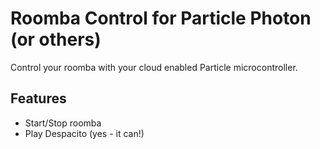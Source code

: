 # Roomba Control for Particle Photon (or others)
Control your roomba with your cloud enabled Particle microcontroller.

## Features
- Start/Stop roomba
- Play Despacito (yes - it can!)
